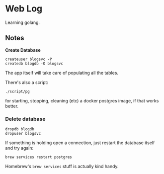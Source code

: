 # Web Log

Learning golang.

## Notes

**Create Database**

```shell
createuser blogsvc -P
createdb blogdb -O blogsvc
```

The app itself will take care of populating all the tables.

There's also a script:

    ./script/pg

for starting, stopping, cleaning (etc) a docker postgres image, if that works better.

### Delete database

```shell
dropdb blogdb
dropuser blogsvc
```

If something is holding open a connection, just restart the database itself and try again:

```shell
brew services restart postgres
```

Homebrew's `brew services` stuff is actually kind handy.
